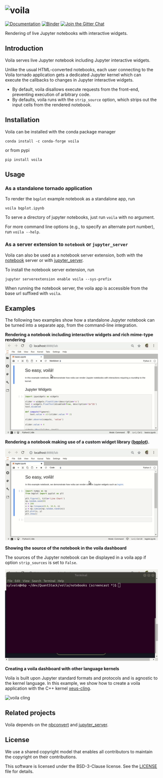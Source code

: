 # ![voila](docs/source/voila.svg)

[![Documentation](http://readthedocs.org/projects/voila/badge/?version=latest)](https://voila.readthedocs.io/en/latest/?badge=latest)
[![Binder](https://mybinder.org/badge_logo.svg)](https://mybinder.org/v2/gh/QuantStack/voila/stable?urlpath=voila%2Ftree%2Fnotebooks)
[![Join the Gitter Chat](https://badges.gitter.im/Join%20Chat.svg)](https://gitter.im/QuantStack/Lobby?utm_source=badge&utm_medium=badge&utm_campaign=pr-badge&utm_content=badge)

Rendering of live Jupyter notebooks with interactive widgets.

## Introduction

Voila serves live Jupyter notebook including Jupyter interactive widgets.

Unlike the usual HTML-converted notebooks, each user connecting to the Voila
tornado application gets a dedicated Jupyter kernel which can execute the
callbacks to changes in Jupyter interactive widgets.

- By default, voila disallows execute requests from the front-end, preventing
  execution of arbitrary code.
- By defaults, voila runs with the `strip_source` option, which strips out the
  input cells from the rendered notebook.

## Installation

Voila can be installed with the conda package manager

```
conda install -c conda-forge voila
```

or from pypi

```
pip install voila
```

## Usage

### As a standalone tornado application

To render the `bqplot` example notebook as a standalone app, run

```
voila bqplot.ipynb
```

To serve a directory of jupyter notebooks, just run `voila` with no argument.

For more command line options (e.g., to specify an alternate port number),
run `voila --help`.

### As a server extension to `notebook` or `jupyter_server`

Voila can also be used as a notebook server extension, both with the
[notebook](https://github.com/jupyter/notebook) server or with
[jupyter_server](https://github.com/jupyter/jupyter_server).

To install the notebook server extension, run

```
jupyter serverextension enable voila --sys-prefix
```

When running the notebook server, the voila app is accessible from the base url
suffixed with `voila`.

## Examples

The following two examples show how a standalone Jupyter notebook can be turned into a separate app, from the command-line integration.

**Rendering a notebook including interactive widgets and rich mime-type rendering**
![voila basics](voila-basics.gif)

**Rendering a notebook making use of a custom widget library ([bqplot](https://github.com/bloomberg/bqplot)).**

![voila bqplot](voila-bqplot.gif)

**Showing the source of the notebook in the voila dashboard**

The sources of the Jupyter notebook can be displayed in a voila app if option `strip_sources` is set to `False`.

![voila sources](voila-sources.gif)

**Creating a voila dashboard with other language kernels**

Voila is built upon Jupyter standard formats and protocols and is agnostic to the kernel language. In this example, we show how to create a voila application with the C++ kernel [xeus-cling](https://github.com/QuantStack/xeus-cling).

![voila cling](voila-cling.gif)

## Related projects

Voila depends on the [nbconvert](https://github.com/jupyter/nbconvert) and
[jupyter_server](https://github.com/jupyter/jupyter_server/).

## License

We use a shared copyright model that enables all contributors to maintain the
copyright on their contributions.

This software is licensed under the BSD-3-Clause license. See the
[LICENSE](LICENSE) file for details.
